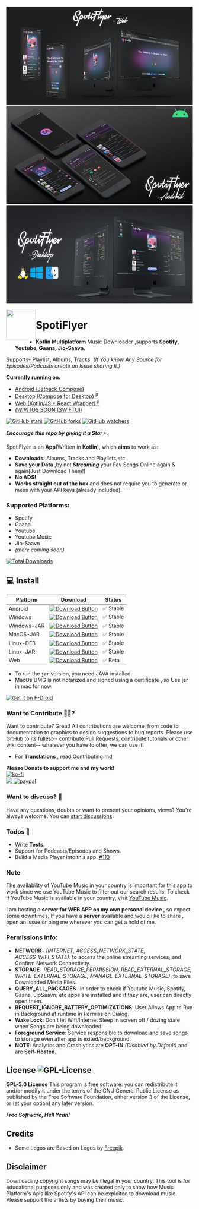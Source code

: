 ![Web Cover](art/cover-web.jpg)
![Android Cover](art/cover-android.jpg)
![Desktop Cover](art/cover-desktop.jpg)


<a href="https://github.com/Shabinder/SpotiFlyer"><img src="https://github.com/Shabinder/SpotiFlyer/blob/Compose/art/SpotiFlyer.svg" align="left" height="80" width="80" ></a>

# SpotiFlyer
- **Kotlin Multiplatform** Music Downloader ,supports **Spotify, Youtube, Gaana, Jio-Saavn**.

Supports- Playlist, Albums, Tracks. _(If You know Any Source for Episodes/Podcasts create an Issue sharing It.)_

 **Currently running on:**
 - [Android (Jetpack Compose)](https://github.com/Shabinder/SpotiFlyer#-install) 
 - [Desktop (Compose for Desktop) <sup>β</sup>](https://github.com/Shabinder/SpotiFlyer#-install)
 - [Web (Kotlin/JS + React Wrapper) <sup>β</sup>](https://spotiflyer.ml/web/)
 - [_(WIP)_ IOS SOON (SWIFTUI)](https://github.com/Shabinder/spotiflyer-ios)

<!--[![Build Status](https://github.com/Shabinder/SpotiFlyer/blob/master/app/build_passing.svg)](https://github.com/Shabinder/SpotiFlyer/releases)
![API](https://img.shields.io/badge/API-26%2B-brightgreen.svg)
</br>-->
[![GitHub stars](https://img.shields.io/github/stars/Shabinder/SpotiFlyer?style=social)](https://github.com/Shabinder/SpotiFlyer/stargazers)
[![GitHub forks](https://img.shields.io/github/forks/Shabinder/SpotiFlyer?style=social)](https://github.com/Shabinder/SpotiFlyer/network/members)
[![GitHub watchers](https://img.shields.io/github/watchers/Shabinder/SpotiFlyer?style=social)](https://github.com/Shabinder/SpotiFlyer/watchers)

***Encourage this repo by giving it a Star⭐ .***

SpotiFlyer is an **App**(Written in **Kotlin**), which **aims** to work as:
  - **Downloads**: Albums, Tracks and Playlists,etc 
  - **Save your Data** ,by not **_Streaming_** your Fav Songs Online again & again(Just Download Them!)
  - **No ADS!** 
  - **Works straight out of the box** and does not require you to generate or mess with your API keys (already included).
  
### Supported Platforms:
- Spotify
- Gaana
- Youtube
- Youtube Music
- Jio-Saavn
- _(more coming soon)_

                        
<!--START_SECTION:DCI-->
<a href="https://github.com/Shabinder/SpotiFlyer/releases/latest"><img src="https://hcti.io/v1/image/5dc8bc33-86a3-483e-8b02-fe23e5f7e978" height="125" width="280" alt="Total Downloads"></a>
<!--END_SECTION:DCI-->

        

## 💻 Install 

| Platform | Download | Status |
|----------|----------|--------|
| Android    |[![Download Button](https://img.shields.io/github/v/release/Shabinder/SpotiFlyer?color=7885FF&label=Android-Apk&logo=android&style=for-the-badge)](https://github.com/Shabinder/SpotiFlyer/releases/download/3.2.1/SpotiFlyer_v3.2.1_Signed.apk)| ✅ Stable | 
| Windows    |[![Download Button](https://img.shields.io/github/v/release/Shabinder/SpotiFlyer?color=00A8E8&label=Windows-msi&logo=windows&style=for-the-badge)](https://github.com/Shabinder/SpotiFlyer/releases/download/3.2.0/SpotiFlyer-3.2.0.1.msi)| ✅ Stable | 
| Windows-JAR   |[![Download Button](https://img.shields.io/github/v/release/Shabinder/SpotiFlyer?color=00719c&label=Windows-jar&logo=windows&style=for-the-badge)](https://github.com/Shabinder/SpotiFlyer/releases/download/3.2.0/SpotiFlyer-windows-x64-3.2.0.jar)| ✅ Stable | 
| MacOS-JAR    |[![Download Button](https://img.shields.io/github/v/release/Shabinder/SpotiFlyer?color=5F85CE&label=MacOS-jar&logo=apple&style=for-the-badge)](https://github.com/Shabinder/SpotiFlyer/releases/download/3.2.0/SpotiFlyer-macos-x64-3.2.0.jar) | ✅ Stable |
| Linux-DEB    |[![Download Button](https://img.shields.io/github/v/release/Shabinder/SpotiFlyer?color=D0074E&label=Linux-deb&logo=debian&style=for-the-badge)](https://github.com/Shabinder/SpotiFlyer/releases/download/3.2.0/spotiflyer_3.2.0_amd64.deb)| ✅ Stable |
| Linux-JAR    |[![Download Button](https://img.shields.io/github/v/release/Shabinder/SpotiFlyer?color=EBA201&label=Linux-jar&logo=linux&style=for-the-badge)](https://github.com/Shabinder/SpotiFlyer/releases/download/3.2.0/SpotiFlyer-linux-x64-3.2.0.jar)| ✅ Stable | 
| Web    |[![Download Button](https://img.shields.io/github/v/release/Shabinder/SpotiFlyer?color=FF7139&label=SpotiFlyer&logo=firefox&style=for-the-badge)](https://shabinder.github.io/SpotiFlyer/) | ✅ Beta | 

- To run the `jar` version, you need JAVA installed.
- MacOs DMG is not notarized and signed using a certificate , so Use jar in mac for now.

<!-- [![Latest Download](https://img.shields.io/github/downloads/Shabinder/SpotiFlyer/total?style=for-the-badge&color=17B2E7)](https://github.com/Shabinder/SpotiFlyer/releases/latest) -->

<a href="https://f-droid.org/packages/com.shabinder.spotiflyer">
    <img src="https://fdroid.gitlab.io/artwork/badge/get-it-on.png"
    alt="Get it on F-Droid"
    height="110">
</a>

### Want to Contribute 🙋‍♂️?
Want to contribute? Great!
All contributions are welcome, from code to documentation to graphics to design suggestions to bug reports. Please use GitHub to its fullest-- contribute Pull Requests, contribute tutorials or other wiki content-- whatever you have to offer, we can use it!

 - For **Translations** , read [Contributing.md](https://github.com/Shabinder/SpotiFlyer/blob/main/CONTRIBUTING.md)

**Please Donate to support me and my work!**
</br>
[![ko-fi](https://ko-fi.com/img/githubbutton_sm.svg)](https://ko-fi.com/R6R84CS1D)
</br>
<a href="https://opencollective.com/spotiflyer/donate">
    <img src="https://opencollective.com/spotiflyer/tiers/donate.svg?avatarHeight=52">
</a>
[![paypal](https://www.paypalobjects.com/en_US/i/btn/btn_donateCC_LG.gif)](https://paypal.me/shabinder)

### Want to discuss? 💬
Have any questions, doubts or want to present your opinions, views? You're always welcome. You can [start discussions](https://github.com/Shabinder/SpotiFlyer/discussions).

### Todos 📄
 - Write **Tests**.
 - Support for Podcasts/Episodes and Shows.
 - Build a Media Player into this app. [#113](https://github.com/Shabinder/SpotiFlyer/issues/113) 
 
### Note
The availability of YouTube Music in your country is important for this app to work since we use YouTube Music to filter out our search results.
To check if YouTube Music is available in your country, visit [YouTube Music](https://music.youtube.com).

I am hosting a **server for WEB APP on my own personal device** , so expect some downtimes, If you have a **server** available and would like to share , open an issue or ping me wherever you can get a hold of me.


### Permissions Info:
 - **NETWORK**- *(INTERNET, ACCESS_NETWORK_STATE, ACCESS_WIFI_STATE)*: to access the online streaming services, and Confirm Network Connectivity.
 - **STORAGE**- *READ_STORAGE_PERMISSION, READ_EXTERNAL_STORAGE, WRITE_EXTERNAL_STORAGE, MANAGE_EXTERNAL_STORAGE)*: to save Downloaded Media Files.
 - **QUERY_ALL_PACKAGES**- in order to check if Youtube Music, Spotify, Gaana, JioSaavn, etc apps are installed and if they are, user can directly open them.
 - **REQUEST_IGNORE_BATTERY_OPTIMIZATIONS**: User Allows App to Run in Background at runtime in Permission Dialog.
 - **Wake Lock**: Don't let Wifi/Internet Sleep in screen off / dozing state when Songs are being downloaded.
 - **Foreground Service**: Service responsible to download and save songs to storage even after app is exited/background. 
 - **NOTE**: Analytics and Crashlytics are **OPT-IN** *(Disabled by Default)* and are **Self-Hosted**.

License
![GPL-License](https://img.shields.io/github/license/Shabinder/SpotiFlyer?style=flat-square)
----
**GPL-3.0 License**
This program is free software: you can redistribute it and/or modify it under the terms of the GNU General Public License as published by the Free Software Foundation, either version 3 of the License, or (at your option) any later version.

***Free Software, Hell Yeah!***


Credits
----
 - Some Logos are Based on Logos by [Freepik](https://www.freepik.com/).
  
  
Disclaimer
----
Downloading copyright songs may be illegal in your country. This tool is for educational purposes only and was created only to show how Music Platform's Apis like Spotify's API can be exploited to download music. Please support the artists by buying their music.

